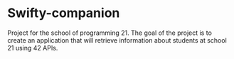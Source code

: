 # Swifty-companion
Project for the school of programming 21.
The goal of the project is to create an application that will retrieve information about students at school 21 using 42 APIs.
